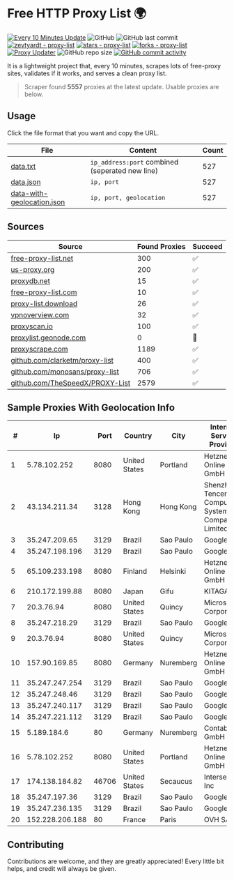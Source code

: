 
# Free HTTP Proxy List 🌍

[![Every 10 Minutes Update](https://github.com/mertguvencli/http-proxy-list/actions/workflows/main.yml/badge.svg?branch=main)](https://github.com/mertguvencli/http-proxy-list/actions/workflows/main.yml)
![GitHub](https://img.shields.io/github/license/mertguvencli/http-proxy-list)
![GitHub last commit](https://img.shields.io/github/last-commit/mertguvencli/http-proxy-list)
[![zevtyardt - proxy-list](https://img.shields.io/static/v1?label=zevtyardt&message=proxy-list&color=blue&logo=github)](https://github.com/zevtyardt/proxy-list "Go to GitHub repo")
[![stars - proxy-list](https://img.shields.io/github/stars/zevtyardt/proxy-list?style=social)](https://github.com/zevtyardt/proxy-list)
[![forks - proxy-list](https://img.shields.io/github/forks/zevtyardt/proxy-list?style=social)](https://github.com/zevtyardt/proxy-list)
[![Proxy Updater](https://github.com/zevtyardt/proxy-list/workflows/Proxy%20Updater/badge.svg)](https://github.com/zevtyardt/proxy-list/actions?query=workflow:"Proxy+Updater")
![GitHub repo size](https://img.shields.io/github/repo-size/zevtyardt/proxy-list)
[![GitHub commit activity](https://img.shields.io/github/commit-activity/m/zevtyardt/proxy-list?logo=commits)](https://github.com/zevtyardt/proxy-list/commits/main)

It is a lightweight project that, every 10 minutes, scrapes lots of free-proxy sites, validates if it works, and serves a clean proxy list.

> Scraper found **5557** proxies at the latest update. Usable proxies are below.

## Usage

Click the file format that you want and copy the URL.

|File|Content|Count|
|----|-------|-----|
|[data.txt](https://raw.githubusercontent.com/mertguvencli/http-proxy-list/main/proxy-list/data.txt)|`ip_address:port` combined (seperated new line)|527|
|[data.json](https://raw.githubusercontent.com/mertguvencli/http-proxy-list/main/proxy-list/data.json)|`ip, port`|527|
|[data-with-geolocation.json](https://raw.githubusercontent.com/mertguvencli/http-proxy-list/main/proxy-list/data-with-geolocation.json)|`ip, port, geolocation`|527|

## Sources

|Source|Found Proxies|Succeed|
|------|-------------|-------|
|[free-proxy-list.net](https://free-proxy-list.net)|300|✅|
|[us-proxy.org](https://www.us-proxy.org)|200|✅|
|[proxydb.net](http://proxydb.net)|15|✅|
|[free-proxy-list.com](https://free-proxy-list.com/?page=&port=&type%5B%5D=http&type%5B%5D=https&up_time=0&search=Search)|10|✅|
|[proxy-list.download](https://www.proxy-list.download/HTTP)|26|✅|
|[vpnoverview.com](https://vpnoverview.com/privacy/anonymous-browsing/free-proxy-servers)|32|✅|
|[proxyscan.io](https://www.proxyscan.io)|100|✅|
|[proxylist.geonode.com](https://proxylist.geonode.com/api/proxy-list?limit=300&page=1&sort_by=lastChecked&sort_type=desc&protocols=http,https)|0|🚫|
|[proxyscrape.com](https://api.proxyscrape.com/v2/?request=displayproxies&protocol=http&timeout=10000&country=all&ssl=all&anonymity=all)|1189|✅|
|[github.com/clarketm/proxy-list](https://raw.githubusercontent.com/clarketm/proxy-list/master/proxy-list-raw.txt)|400|✅|
|[github.com/monosans/proxy-list](https://raw.githubusercontent.com/monosans/proxy-list/main/proxies/http.txt)|706|✅|
|[github.com/TheSpeedX/PROXY-List](https://raw.githubusercontent.com/TheSpeedX/PROXY-List/master/http.txt)|2579|✅|


## Sample Proxies With Geolocation Info

|#|Ip|Port|Country|City|Internet Service Provider|
|-|--|----|-------|----|-------------------------|
|1|5.78.102.252|8080|United States|Portland|Hetzner Online GmbH|
|2|43.134.211.34|3128|Hong Kong|Hong Kong|Shenzhen Tencent Computer Systems Company Limited|
|3|35.247.209.65|3129|Brazil|Sao Paulo|Google LLC|
|4|35.247.198.196|3129|Brazil|Sao Paulo|Google LLC|
|5|65.109.233.198|8080|Finland|Helsinki|Hetzner Online GmbH|
|6|210.172.199.88|8080|Japan|Gifu|KITAGATA|
|7|20.3.76.94|8080|United States|Quincy|Microsoft Corporation|
|8|35.247.218.29|3129|Brazil|Sao Paulo|Google LLC|
|9|20.3.76.94|8080|United States|Quincy|Microsoft Corporation|
|10|157.90.169.85|8080|Germany|Nuremberg|Hetzner Online GmbH|
|11|35.247.247.254|3129|Brazil|Sao Paulo|Google LLC|
|12|35.247.248.46|3129|Brazil|Sao Paulo|Google LLC|
|13|35.247.240.117|3129|Brazil|Sao Paulo|Google LLC|
|14|35.247.221.112|3129|Brazil|Sao Paulo|Google LLC|
|15|5.189.184.6|80|Germany|Nuremberg|Contabo GmbH|
|16|5.78.102.252|8080|United States|Portland|Hetzner Online GmbH|
|17|174.138.184.82|46706|United States|Secaucus|Interserver, Inc|
|18|35.247.197.36|3129|Brazil|Sao Paulo|Google LLC|
|19|35.247.236.135|3129|Brazil|Sao Paulo|Google LLC|
|20|152.228.206.188|80|France|Paris|OVH SAS|



## Contributing

Contributions are welcome, and they are greatly appreciated! Every
little bit helps, and credit will always be given.

